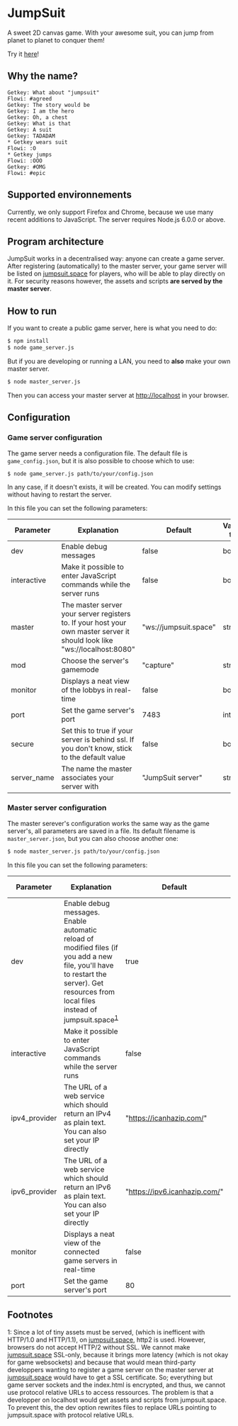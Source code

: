 # JumpSuit

A sweet 2D canvas game.
With your awesome suit, you can jump from planet to planet to conquer them!

Try it [here](http://jumpsuit.space/)!

## Why the name?
```
Getkey: What about "jumpsuit"
Flowi: #agreed
Getkey: The story would be
Getkey: I am the hero
Getkey: Oh, a chest
Getkey: What is that
Getkey: A suit
Getkey: TADADAM
* Getkey wears suit
Flowi: :O
* Getkey jumps
Flowi: :OOO
Getkey: #OMG
Flowi: #epic
```

## Supported environnements

Currently, we only support Firefox and Chrome, because we use many recent additions to JavaScript.
The server requires Node.js 6.0.0 or above.

## Program architecture

JumpSuit works in a decentralised way: anyone can create a game server. After registering (automatically) to the master server, your game server will be listed on [jumpsuit.space](http://jumpsuit.space/) for players, who will be able to play directly on it. For security reasons however, the assets and scripts **are served by the master server**.

## How to run
If you want to create a public game server, here is what you need to do:
```sh
$ npm install
$ node game_server.js
```

But if you are developing or running a LAN, you need to **also** make your own master server.
```sh
$ node master_server.js
```
Then you can access your master server at [http://localhost](http://localhost) in your browser.

## Configuration

### Game server configuration

The game server needs a configuration file. The default file is `game_config.json`, but it is also possible to choose which to use:
```sh
$ node game_server.js path/to/your/config.json
```

In any case, if it doesn't exists, it will be created.
You can modify settings without having to restart the server.

In this file you can set the following parameters:

Parameter | Explanation | Default | Variable type
--------- | ----------- | ------- | -------------
dev | Enable debug messages | false | boolean
interactive | Make it possible to enter JavaScript commands while the server runs | false | boolean
master | The master server your server registers to. If your host your own master server it should look like "ws://localhost:8080" | "ws://jumpsuit.space" | string
mod | Choose the server's gamemode | "capture" | string
monitor | Displays a neat view of the lobbys in real-time | false | boolean
port | Set the game server's port | 7483 | integer
secure | Set this to true if your server is behind ssl. If you don't know, stick to the default value | false | boolean
server_name | The name the master associates your server with | "JumpSuit server" | string


### Master server configuration

The master serever's configuration works the same way as the game server's, all parameters are saved in a file. Its default filename is `master_server.json`, but you can also choose another one:
```sh
$ node master_server.js path/to/your/config.json
```

In this file you can set the following parameters:

Parameter | Explanation | Default | Variable type
--------- | ----------- | ------- | -------------
dev | Enable debug messages. Enable automatic reload of modified files (if you add a new file, you'll have to restart the server). Get resources from local files instead of jumpsuit.space<sup>[1](#http2)</sup> | true | boolean
interactive | Make it possible to enter JavaScript commands while the server runs | false | boolean
ipv4_provider | The URL of a web service which should return an IPv4 as plain text. You can also set your IP directly | "https://icanhazip.com/" | string
ipv6_provider | The URL of a web service which should return an IPv6 as plain text. You can also set your IP directly | "https://ipv6.icanhazip.com/" | string
monitor | Displays a neat view of the connected game servers in real-time | false| boolean
port | Set the game server's port | 80 | integer


## Footnotes

<a name="http2">1</a>: Since a lot of tiny assets must be served, (which is inefficent with HTTP/1.0 and HTTP/1.1), on [jumpsuit.space](http://jumpsuit.space/), http2 is used.
However, browsers do not accept HTTP/2 without SSL. We cannot make [jumpsuit.space](http://jumpsuit.space/) SSL-only, because it brings more latency (which is not okay for game websockets) and because that would mean third-party developpers wanting to register a game server on the master server at [jumpsuit.space](http://jumpsuit.space/) would have to get a SSL certificate. So; everything but game server sockets and the index.html is encrypted, and thus, we cannot use protocol relative URLs to access ressources.
The problem is that a developper on localhost would get assets and scripts from jumpsuit.space. To prevent this, the dev option rewrites files to replace URLs pointing to jumpsuit.space with protocol relative URLs.
